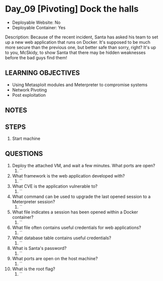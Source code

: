 # Day_09 [Pivoting] Dock the halls

+ Deployable Website: No
+ Deployable Container: Yes

Description: Because of the recent incident, Santa has asked his team to set up a new web application that runs on Docker. It's supposed to be much more secure than the previous one, but better safe than sorry, right? It's up to you, McSkidy, to show Santa that there may be hidden weaknesses before the bad guys find them!

## LEARNING OBJECTIVES

+ Using Metasploit modules and Meterpreter to compromise systems
+ Network Pivoting
+ Post exploitation

## NOTES

## STEPS

1. Start machine

## QUESTIONS

1. Deploy the attached VM, and wait a few minutes. What ports are open?
   1. ``
2. What framework is the web application developed with?
   1. ``
3. What CVE is the application vulnerable to?
   1. ``
4. What command can be used to upgrade the last opened session to a Meterpreter session?
   1. ``
5. What file indicates a session has been opened within a Docker container?
   1. ``
6. What file often contains useful credentials for web applications?
   1. ``
7. What database table contains useful credentials?
   1. ``
8. What is Santa's password?
   1. ``
9. What ports are open on the host machine?
   1. ``
10. What is the root flag?
    1. ``
